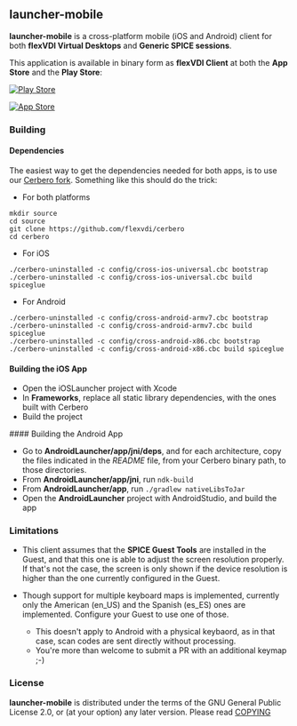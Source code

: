 ## launcher-mobile

**launcher-mobile** is a cross-platform mobile (iOS and Android) client for both **flexVDI Virtual Desktops** and **Generic SPICE sessions**.

This application is available in binary form as **flexVDI Client** at both the **App Store** and the **Play Store**:

[![Play Store](https://depot.flexvdi.com/sources/badge_google_play.png)](https://play.google.com/store/apps/details?id=com.flexvdi.androidlauncher)

[![App Store](http://depot.flexvdi.com/sources/Download_on_the_App_Store_Badge_US-UK_135x40.svg)](https://itunes.apple.com/us/app/flexvdi-client/id1051361263?mt=8)

### Building

#### Dependencies

The easiest way to get the dependencies needed for both apps, is to use our [Cerbero fork](https://github.com/flexVDI/cerbero). Something like this should do the trick:

 * For both platforms
```shell
mkdir source
cd source
git clone https://github.com/flexvdi/cerbero
cd cerbero
```

 * For iOS
```shell
./cerbero-uninstalled -c config/cross-ios-universal.cbc bootstrap
./cerbero-uninstalled -c config/cross-ios-universal.cbc build spiceglue
```

 * For Android
```
./cerbero-uninstalled -c config/cross-android-armv7.cbc bootstrap
./cerbero-uninstalled -c config/cross-android-armv7.cbc build spiceglue
./cerbero-uninstalled -c config/cross-android-x86.cbc bootstrap
./cerbero-uninstalled -c config/cross-android-x86.cbc build spiceglue
```

#### Building the iOS App

 * Open the iOSLauncher project with Xcode
 * In **Frameworks**, replace all static library dependencies, with the ones built with Cerbero
 * Build the project


#### Building the Android App

 * Go to **AndroidLauncher/app/jni/deps**, and for each architecture, copy the files indicated in the *README* file, from your Cerbero binary path, to those directories.
 * From **AndroidLauncher/app/jni**, run `ndk-build`
 * From **AndroidLauncher/app**, run `./gradlew nativeLibsToJar`
 * Open the **AndroidLauncher** project with AndroidStudio, and build the app

### Limitations

 * This client assumes that the **SPICE Guest Tools** are installed in the Guest, and that this one is able to adjust the screen resolution properly. If that's not the case, the screen is only shown if the device resolution is higher than the one currently configured in the Guest.

 * Though support for multiple keyboard maps is implemented, currently only the American (en_US) and the Spanish (es_ES) ones are implemented. Configure your Guest to use one of those.
   * This doesn't apply to Android with a physical keybaord, as in that case, scan codes are sent directly without processing.
   * You're more than welcome to submit a PR with an additional keymap ;-)
 
### License

**launcher-mobile** is distributed under the terms of the GNU General Public License 2.0, or (at your option) any later version. Please read [COPYING](https://github.com/flexVDI/launcher-mobile/blob/master/COPYING)

